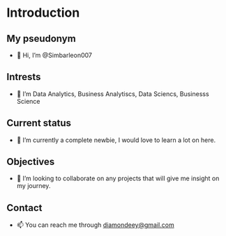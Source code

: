 # Introduction

## My pseudonym
- 👋 Hi, I’m @Simbarleon007
## Intrests
- 👀 I’m Data Analytics, Business Analytiscs, Data Sciencs, Businesss Science
## Current status
- 🌱 I’m currently a complete newbie, I would love to learn a lot on here.
## Objectives
- 💞️ I’m looking to collaborate on any projects that will give me insight on my journey.
## Contact
- 📫 You can reach me through diamondeey@gmail.com
